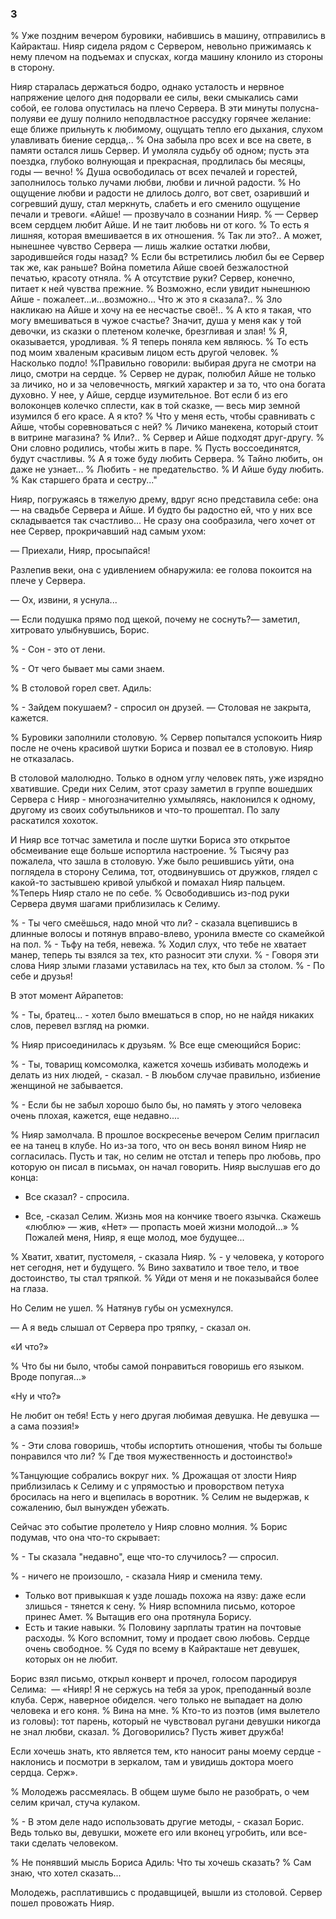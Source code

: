 ### 3

% Уже поздним вечером буровики, набившись в машину, отправились в Кайракташ.
Нияр сидела рядом с Сервером, невольно прижимаясь к нему плечом на подъемах и спусках, когда машину клонило из стороны в сторону.

Нияр старалась держаться бодро, однако усталость и нервное напряжение целого дня подорвали ее силы, веки смыкались сами собой, ее голова опустилась на плечо Сервера.
В эти минуты полусна-полуяви ее душу полнило неподвластное рассудку горячее желание: еще ближе прильнуть к любимому, ощущать тепло его дыхания, слухом улавливать биение сердца,..
% Она забыла про всех и все на свете, в памяти остался лишь Сервер.
И умоляла судьбу об одном; пусть эта поездка, глубоко волнующая и прекрасная, продлилась бы месяцы, годы — вечно!
% Душа освободилась от всех печалей и горестей, заполнилось только лучами любви, любви и личной радости.
% Но ощущение любви и радости не длилось долго, вот свет, озаривший и согревший душу, стал меркнуть, слабеть и его сменило ощущение печали и тревоги.
«Айше! — прозвучало в сознании Нияр.
% — Сервер всем сердцем любит Айше.
И не таит любовь ни от кого.
% То есть я лишняя, которая вмешивается в их отношения.
% Так ли это?..
А может, нынешнее чувство Сервера — лишь жалкие остатки любви, зародившейся годы назад?
% Если бы встретились любил бы ее Сервер так же, как раньше?
Война пометила Айше своей безжалостной печатью, красоту отняла.
% А отсутствие руки?
Сервер, конечно, питает к ней чувства прежние.
% Возможно, если увидит нынешнюю Айше - пожалеет...и...возможно...
Что ж это я сказала?..
% Зло накликаю на Айше и хочу на ее несчастье своё!..
% А кто я такая, что могу вмешиваться в чужое счастье?
Значит, душа у меня как у той девочки, из сказки о плетеном колечке, брезгливая и злая!
% Я, оказывается, уродливая.
% Я теперь поняла кем являюсь.
% То есть под моим хваленым красивым лицом есть другой человек.
% Насколько подло!
%Правильно говорили: выбирая друга не смотри на лицо, смотри на сердце.
% Сервер не дурак, полюбил Айше не только за личико, но и за человечность, мягкий характер и за то, что она богата духовно.
У нее, у Айше, сердце изумительное.
Вот если б из его волоконцев колечко сплести, как в той сказке, — весь мир земной изумился б его красе.
А я кто?
% Что у меня есть, чтобы сравнивать с Айше, чтобы соревноваться с ней?
% Личико манекена, который стоит в витрине магазина?
% Или?..
% Сервер и Айше подходят друг-другу.
% Они словно родились, чтобы жить в паре.
% Пусть воссоединятся, будут счастливы.
% А я тоже буду любить Сервера.
% Тайно любить, он даже не узнает...
% Любить - не предательство.
% И Айше буду любить.
% Как старшего брата и сестру..."

Нияр, погружаясь в тяжелую дрему, вдруг ясно представила себе: она — на свадьбе Сервера и Айше.
И будто бы радостно ей, что у них все складывается так счастливо...
Не сразу она сообразила, чего хочет от нее Сервер, прокричавший над самым ухом:

— Приехали, Нияр, просыпайся!

Разлепив веки, она с удивлением обнаружила: ее голова покоится на плече у Сервера.

— Ох, извини, я уснула...

— Если подушка прямо под щекой, почему не соснуть?— заметил, хитровато улыбнувшись, Борис.

% - Сон - это от лени.

% - От чего бывает мы сами знаем.

% В столовой горел свет.
Адиль:

% - Зайдем покушаем? - спросил он друзей.
— Столовая не закрыта, кажется.

% Буровики заполнили столовую.
% Сервер попытался успокоить Нияр после не очень красивой шутки Бориса и позвал ее в столовую.
Нияр не отказалась.

В столовой малолюдно.
Только в одном углу человек пять, уже изрядно хватившие.
Среди них Селим, этот сразу заметил в группе вошедших Сервера с Нияр - многозначителню ухмыляясь, наклонился к одному, другому из своих собутыльников и что-то прошептал.
По залу раскатился хохоток.

И Нияр все тотчас заметила и после шутки Бориса это открытое обсмеивание еще больше испортила настроение.
% Тысячу раз пожалела, что зашла в столовую.
Уже было решившись уйти, она поглядела в сторону Селима, тот, отодвинувшись от дружков, глядел с какой-то застывшею кривой улыбкой и помахал Нияр пальцем.
%Теперь Нияр стало не по себе.
% Освободившись из-под руки Сервера двумя шагами приблизилась к Селиму.

% - Ты чего смеёшься, надо мной что ли? - сказала вцепившись в длинные волосы и потянув вправо-влево, уронила вместе со скамейкой на пол.
% - Тьфу на тебя, невежа.
% Ходил слух, что тебе не хватает манер, теперь ты взялся за тех, кто разносит эти слухи.
% - Говоря эти слова Нияр злыми глазами уставилась на тех, кто был за столом.
% - По себе и друзья!

В этот момент Айрапетов: 

% - Ты, братец... - хотел было вмешаться в спор, но не найдя никаких слов, перевел взгляд на рюмки.

% Нияр присоединилась к друзьям.
% Все еще смеющийся Борис:

% - Ты, товарищ комсомолка, кажется хочешь избивать молодежь и делать из них людей, - сказал. - В люьбом случае правильно, избиение женщиной не забывается.

% - Если бы не забыл хорошо было бы, но память у этого человека очень плохая, кажется, еще недавно....

% Нияр замолчала.
В прошлое воскресенье вечером Селим пригласил ее на танец в клубе.
Но из-за того, что он весь вонял вином Нияр не согласилась.
Пусть и так, но селим не отстал и теперь про любовь, про которую он писал в письмах, он начал говорить.
Нияр выслушав его до конца:

- Все сказал? - спросила.

- Все, -сказал Селим.
Жизнь моя на кончике твоего язычка.
Скажешь «люблю» — жив, «Нет» — пропасть моей жизни молодой...»
% Пожалей меня, Нияр, я еще молод, мое будущее...

% Хватит, хватит, пустомеля, - сказала Нияр.
% - у человека, у которого нет сегодня, нет и будущего.
% Вино захватило и твое тело, и твое достоинство, ты стал тряпкой.
% Уйди от меня и не показывайся более на глаза.

Но Селим не ушел.
% Натянув губы он усмехнулся.

— А я ведь слышал от Сервера про тряпку, - сказал он.

«И что?»

% Что бы ни было, чтобы самой понравиться говоришь его языком.
Вроде попугая...»

«Ну и что?»

Не любит он тебя!
Есть у него другая любимая девушка.
Не девушка — а сама поэзия!»

% - Эти слова говоришь, чтобы испортить отношения, чтобы ты больше понравился что ли?
% Где твоя мужественность и достоинство!»

%Танцующие собрались вокруг них.
% Дрожащая от злости Нияр приблизилась к Селиму и с упрямостью и проворством петуха бросилась на него и вцепилась в воротник.
% Селим не выдержав, к сожалению, был вынужден убежать.

Сейчас это событие пролетело у Нияр словно молния.
% Борис подумав, что она что-то скрывает:

% - Ты сказала "недавно", еще что-то случилось? — спросил.

% - ничего не произошло, - сказала Нияр и сменила тему.
- Только вот привыкшая к узде лошадь похожа на язву: даже если злишься - тянется к сену.
% Нияр вспомнила письмо, которое принес Амет.
% Вытащив его она протянула Борису.
- Есть и такие навыки.
% Половину зарплаты тратин на почтовые расходы.
% Кого вспомнит, тому и продает свою любовь.
Сердце очень свободное.
% Судя по всему в Кайракташе нет девушек, которых он не любит.

Борис взял письмо, открыл конверт и прочел, голосом пародируя Селима:
 — «Нияр!
Я не сержусь на тебя за урок, преподанный возле клуба.
Серж, наверное обиделся.
чего только не выпадает на долю человека и его коня.
% Вина на мне.
% Кто-то из поэтов (имя вылетело из головы): тот парень, который не чувствовал ругани девушки никогда не знал любви, сказал.
% Договорились?
Пусть живет дружба!

Если хочешь знать, кто является тем, кто наносит раны моему сердце - наклонись и посмотри в зеркалом, там и увидишь доктора моего сердца.
Серж».

% Молодежь рассмеялась.
В общем шуме было не разобрать, о чем селим кричал, стуча кулаком.

% - В этом деле надо использовать другие методы, - сказал Борис.
Ведь только вы, девушки, можете его или вконец угробить, или все-таки сделать человеком.

% Не понявший мысль Бориса Адиль:
Что ты хочешь сказать?
% Сам знаю, что хотел сказать...

Молодежь, расплатившись с продавщицей, вышли из столовой.
Сервер пошел провожать Нияр.